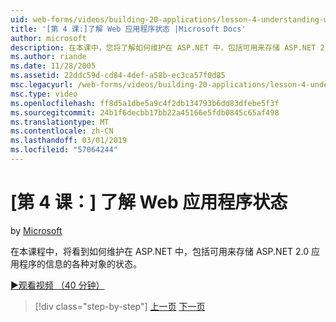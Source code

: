 ```yaml
---
uid: web-forms/videos/building-20-applications/lesson-4-understanding-web-application-state
title: '[第 4 课:]了解 Web 应用程序状态 |Microsoft Docs'
author: microsoft
description: 在本课中，您将了解如何维护在 ASP.NET 中，包括可用来存储 ASP.NET 2.0 应用程序的信息的各种对象的状态...
ms.author: riande
ms.date: 11/28/2005
ms.assetid: 22ddc59d-cd84-4def-a58b-ec3ca57f0d85
msc.legacyurl: /web-forms/videos/building-20-applications/lesson-4-understanding-web-application-state
msc.type: video
ms.openlocfilehash: ff8d5a1dbe5a9c4f2db134793b6dd83dfebe5f3f
ms.sourcegitcommit: 24b1f6decbb17bb22a45166e5fdb0845c65af498
ms.translationtype: MT
ms.contentlocale: zh-CN
ms.lasthandoff: 03/01/2019
ms.locfileid: "57064244"
---
```

<a name="lesson-4-understanding-web-application-state"></a>[第 4 课：] 了解 Web 应用程序状态
====================
by [Microsoft](https://github.com/microsoft)

在本课程中，将看到如何维护在 ASP.NET 中，包括可用来存储 ASP.NET 2.0 应用程序的信息的各种对象的状态。

[&#9654;观看视频 （40 分钟）](https://channel9.msdn.com/Blogs/ASP-NET-Site-Videos/lesson-4-understanding-web-application-state)

> [!div class="step-by-step"]
> [上一页](lesson-3-understanding-more-about-events-and-postback.md)
> [下一页](lesson-5-debugging-and-tracing-your-website.md)
